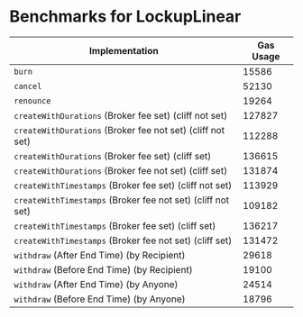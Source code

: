 # Benchmarks for LockupLinear

| Implementation                                              | Gas Usage |
| ----------------------------------------------------------- | --------- |
| `burn`                                                      | 15586     |
| `cancel`                                                    | 52130     |
| `renounce`                                                  | 19264     |
| `createWithDurations` (Broker fee set) (cliff not set)      | 127827    |
| `createWithDurations` (Broker fee not set) (cliff not set)  | 112288    |
| `createWithDurations` (Broker fee set) (cliff set)          | 136615    |
| `createWithDurations` (Broker fee not set) (cliff set)      | 131874    |
| `createWithTimestamps` (Broker fee set) (cliff not set)     | 113929    |
| `createWithTimestamps` (Broker fee not set) (cliff not set) | 109182    |
| `createWithTimestamps` (Broker fee set) (cliff set)         | 136217    |
| `createWithTimestamps` (Broker fee not set) (cliff set)     | 131472    |
| `withdraw` (After End Time) (by Recipient)                  | 29618     |
| `withdraw` (Before End Time) (by Recipient)                 | 19100     |
| `withdraw` (After End Time) (by Anyone)                     | 24514     |
| `withdraw` (Before End Time) (by Anyone)                    | 18796     |
